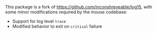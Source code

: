 This package is a fork of https://github.com/inconshreveable/log15, with some
minor modifications required by the mouse codebase:

 * Support for log level `trace`
 * Modified behavior to exit on `critical` failure
